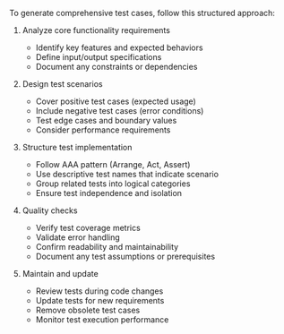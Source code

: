 To generate comprehensive test cases, follow this structured approach:

1. Analyze core functionality requirements
   - Identify key features and expected behaviors
   - Define input/output specifications
   - Document any constraints or dependencies

2. Design test scenarios
   - Cover positive test cases (expected usage)
   - Include negative test cases (error conditions)
   - Test edge cases and boundary values
   - Consider performance requirements

3. Structure test implementation
   - Follow AAA pattern (Arrange, Act, Assert)
   - Use descriptive test names that indicate scenario
   - Group related tests into logical categories
   - Ensure test independence and isolation

4. Quality checks
   - Verify test coverage metrics
   - Validate error handling
   - Confirm readability and maintainability
   - Document any test assumptions or prerequisites

5. Maintain and update
   - Review tests during code changes
   - Update tests for new requirements
   - Remove obsolete test cases
   - Monitor test execution performance
